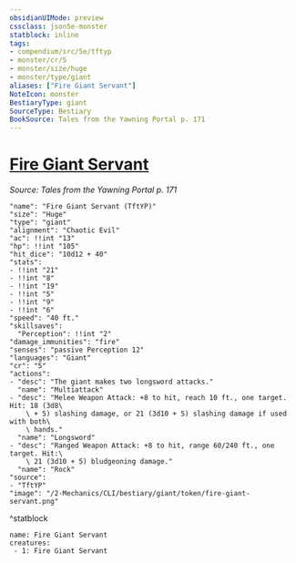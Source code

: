 ```yaml
---
obsidianUIMode: preview
cssclass: json5e-monster
statblock: inline
tags:
- compendium/src/5e/tftyp
- monster/cr/5
- monster/size/huge
- monster/type/giant
aliases: ["Fire Giant Servant"]
NoteIcon: monster
BestiaryType: giant
SourceType: Bestiary
BookSource: Tales from the Yawning Portal p. 171
---
```

# [Fire Giant Servant](2-Mechanics/CLI/bestiary/giant/fire-giant-servant-tftyp.md)
*Source: Tales from the Yawning Portal p. 171*  

```statblock
"name": "Fire Giant Servant (TftYP)"
"size": "Huge"
"type": "giant"
"alignment": "Chaotic Evil"
"ac": !!int "13"
"hp": !!int "105"
"hit_dice": "10d12 + 40"
"stats":
- !!int "21"
- !!int "8"
- !!int "19"
- !!int "5"
- !!int "9"
- !!int "6"
"speed": "40 ft."
"skillsaves":
  "Perception": !!int "2"
"damage_immunities": "fire"
"senses": "passive Perception 12"
"languages": "Giant"
"cr": "5"
"actions":
- "desc": "The giant makes two longsword attacks."
  "name": "Multiattack"
- "desc": "Melee Weapon Attack: +8 to hit, reach 10 ft., one target. Hit: 18 (3d8\
    \ + 5) slashing damage, or 21 (3d10 + 5) slashing damage if used with both\
    \ hands."
  "name": "Longsword"
- "desc": "Ranged Weapon Attack: +8 to hit, range 60/240 ft., one target. Hit:\
    \ 21 (3d10 + 5) bludgeoning damage."
  "name": "Rock"
"source":
- "TftYP"
"image": "/2-Mechanics/CLI/bestiary/giant/token/fire-giant-servant.png"
```
^statblock

```encounter-table
name: Fire Giant Servant
creatures:
 - 1: Fire Giant Servant
```